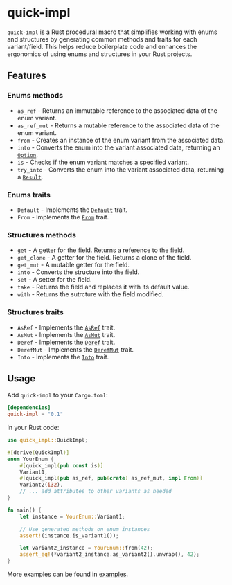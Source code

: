 # quick-impl

`quick-impl` is a Rust procedural macro that simplifies working with enums and structures by generating common methods and traits for each variant/field. This helps reduce boilerplate code and enhances the ergonomics of using enums and structures in your Rust projects.

## Features

### Enums methods

- `as_ref` - Returns an immutable reference to the associated data of the enum variant.
- `as_ref_mut` - Returns a mutable reference to the associated data of the enum variant.
- `from` - Creates an instance of the enum variant from the associated data.
- `into` - Converts the enum into the variant associated data, returning an [`Option`].
- `is` - Checks if the enum variant matches a specified variant.
- `try_into` - Converts the enum into the variant associated data, returning a [`Result`].

### Enums traits

- `Default` - Implements the [`Default`] trait.
- `From` - Implements the [`From`] trait.

### Structures methods

- `get` - A getter for the field. Returns a reference to the field.
- `get_clone` - A getter for the field. Returns a clone of the field.
- `get_mut` - A mutable getter for the field.
- `into` - Converts the structure into the field.
- `set` - A setter for the field.
- `take` - Returns the field and replaces it with its default value.
- `with` - Returns the sutrcture with the field modified.

### Structures traits

- `AsRef` - Implements the [`AsRef`] trait.
- `AsMut` - Implements the [`AsMut`] trait.
- `Deref` - Implements the [`Deref`] trait.
- `DerefMut` - Implements the [`DerefMut`] trait.
- `Into` - Implements the [`Into`] trait.

[`AsRef`]: https://doc.rust-lang.org/std/convert/trait.AsRef.html
[`AsMut`]: https://doc.rust-lang.org/std/convert/trait.AsMut.html
[`Default`]: https://doc.rust-lang.org/std/default/trait.Default.html
[`Deref`]: https://doc.rust-lang.org/std/ops/trait.Deref.html
[`DerefMut`]: https://doc.rust-lang.org/std/ops/trait.DerefMut.html
[`From`]: https://doc.rust-lang.org/std/convert/trait.From.html
[`Into`]: https://doc.rust-lang.org/std/convert/trait.Into.html
[`Option`]: https://doc.rust-lang.org/std/option/enum.Option.html
[`Result`]: https://doc.rust-lang.org/std/result/enum.Result.html

## Usage

Add `quick-impl` to your `Cargo.toml`:

```toml
[dependencies]
quick-impl = "0.1"
```

In your Rust code:

```rust
use quick_impl::QuickImpl;

#[derive(QuickImpl)]
enum YourEnum {
    #[quick_impl(pub const is)]
    Variant1,
    #[quick_impl(pub as_ref, pub(crate) as_ref_mut, impl From)]
    Variant2(i32),
    // ... add attributes to other variants as needed
}

fn main() {
    let instance = YourEnum::Variant1;

    // Use generated methods on enum instances
    assert!(instance.is_variant1());

    let variant2_instance = YourEnum::from(42);
    assert_eq!(*variant2_instance.as_variant2().unwrap(), 42);
}
```

More examples can be found in [examples].

[examples]: https://github.com/makcandrov/quick-impl/tree/main/examples
